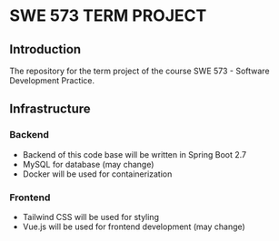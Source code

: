 # SWE 573 TERM PROJECT 

## Introduction

The repository for the term project of the course SWE 573 - Software Development Practice.

## Infrastructure

### Backend

- Backend of this code base will be written in Spring Boot 2.7
- MySQL for database (may change)
- Docker will be used for containerization

### Frontend

- Tailwind CSS will be used for styling
- Vue.js will be used for frontend development (may change)

